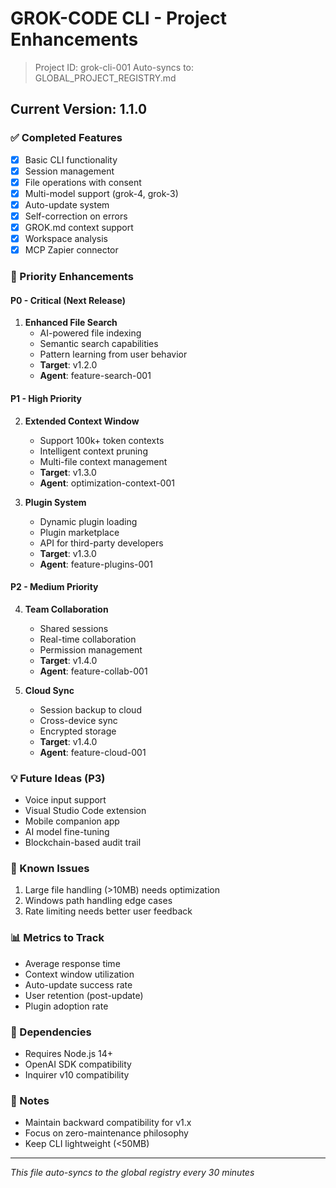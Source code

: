 # GROK-CODE CLI - Project Enhancements
> Project ID: grok-cli-001
> Auto-syncs to: GLOBAL_PROJECT_REGISTRY.md

## Current Version: 1.1.0

### ✅ Completed Features
- [x] Basic CLI functionality
- [x] Session management
- [x] File operations with consent
- [x] Multi-model support (grok-4, grok-3)
- [x] Auto-update system
- [x] Self-correction on errors
- [x] GROK.md context support
- [x] Workspace analysis
- [x] MCP Zapier connector

### 🚀 Priority Enhancements

#### P0 - Critical (Next Release)
1. **Enhanced File Search**
   - AI-powered file indexing
   - Semantic search capabilities
   - Pattern learning from user behavior
   - **Target**: v1.2.0
   - **Agent**: feature-search-001

#### P1 - High Priority
2. **Extended Context Window**
   - Support 100k+ token contexts
   - Intelligent context pruning
   - Multi-file context management
   - **Target**: v1.3.0
   - **Agent**: optimization-context-001

3. **Plugin System**
   - Dynamic plugin loading
   - Plugin marketplace
   - API for third-party developers
   - **Target**: v1.3.0
   - **Agent**: feature-plugins-001

#### P2 - Medium Priority
4. **Team Collaboration**
   - Shared sessions
   - Real-time collaboration
   - Permission management
   - **Target**: v1.4.0
   - **Agent**: feature-collab-001

5. **Cloud Sync**
   - Session backup to cloud
   - Cross-device sync
   - Encrypted storage
   - **Target**: v1.4.0
   - **Agent**: feature-cloud-001

### 💡 Future Ideas (P3)
- Voice input support
- Visual Studio Code extension
- Mobile companion app
- AI model fine-tuning
- Blockchain-based audit trail

### 🐛 Known Issues
1. Large file handling (>10MB) needs optimization
2. Windows path handling edge cases
3. Rate limiting needs better user feedback

### 📊 Metrics to Track
- Average response time
- Context window utilization
- Auto-update success rate
- User retention (post-update)
- Plugin adoption rate

### 🔄 Dependencies
- Requires Node.js 14+
- OpenAI SDK compatibility
- Inquirer v10 compatibility

### 📝 Notes
- Maintain backward compatibility for v1.x
- Focus on zero-maintenance philosophy
- Keep CLI lightweight (<50MB)

---
*This file auto-syncs to the global registry every 30 minutes*